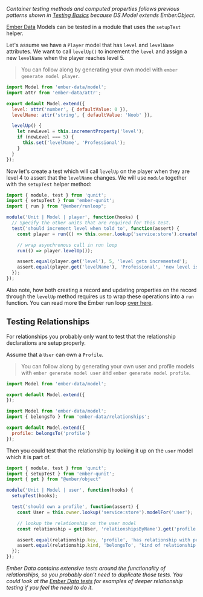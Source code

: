 _Container testing methods and computed properties follows previous patterns shown
in [Testing Basics] because DS.Model extends Ember.Object._

[Ember Data] Models can be tested in a module that uses the `setupTest` helper.

Let's assume we have a `Player` model that has `level` and `levelName`
attributes. We want to call `levelUp()` to increment the `level` and assign a
new `levelName` when the player reaches level 5.

> You can follow along by generating your own model with `ember generate
> model player`.

```javascript {data-filename="app/models/player.js"}
import Model from 'ember-data/model';
import attr from 'ember-data/attr';

export default Model.extend({
  level: attr('number', { defaultValue: 0 }),
  levelName: attr('string', { defaultValue: 'Noob' }),

  levelUp() {
    let newLevel = this.incrementProperty('level');
    if (newLevel === 5) {
      this.set('levelName', 'Professional');
    }
  }
});
```

Now let's create a test which will call `levelUp` on the player when they are
level 4 to assert that the `levelName` changes. We will use `module` together with the `setupTest` helper method:

```javascript {data-filename="tests/unit/models/player-test.js"}
import { module, test } from 'qunit';
import { setupTest } from 'ember-qunit';
import { run } from "@ember/runloop";

module('Unit | Model | player', function(hooks) {
  // Specify the other units that are required for this test.
  test('should increment level when told to', function(assert) {
    const player = run(() => this.owner.lookup('service:store').createRecord('player'));

    // wrap asynchronous call in run loop
    run(() => player.levelUp());

    assert.equal(player.get('level'), 5, 'level gets incremented');
    assert.equal(player.get('levelName'), 'Professional', 'new level is called professional');
  });
});
```

Also note, how both creating a record and updating properties on the record through the `levelUp` method requires
us to wrap these operations into a `run` function. You can read more the Ember run loop [over here](https://guides.emberjs.com/v2.18.0/applications/run-loop/).

## Testing Relationships

For relationships you probably only want to test that the relationship
declarations are setup properly.

Assume that a `User` can own a `Profile`.

> You can follow along by generating your own user and profile models with `ember
> generate model user` and `ember generate model profile`.

```javascript {data-filename="app/models/profile.js"}
import Model from 'ember-data/model';

export default Model.extend({
});
```

```javascript {data-filename="app/models/user.js"}
import Model from 'ember-data/model';
import { belongsTo } from 'ember-data/relationships';

export default Model.extend({
  profile: belongsTo('profile')
});
```

Then you could test that the relationship by looking it up on the `user` model which it is part of.

```javascript {data-filename="tests/unit/models/user-test.js"}
import { module, test } from 'qunit';
import { setupTest } from 'ember-qunit';
import { get } from "@ember/object"

module('Unit | Model | user', function(hooks) {
  setupTest(hooks);

  test('should own a profile', function(assert) {
    const User = this.owner.lookup('service:store').modelFor('user');

    // lookup the relationship on the user model
    const relationship = get(User, 'relationshipsByName').get('profile');

    assert.equal(relationship.key, 'profile', 'has relationship with profile');
    assert.equal(relationship.kind, 'belongsTo', 'kind of relationship is belongsTo');
  });
});
```

_Ember Data contains extensive tests around the functionality of
relationships, so you probably don't need to duplicate those tests.  You could
look at the [Ember Data tests] for examples of deeper relationship testing if you
feel the need to do it._

[Ember Data]: https://github.com/emberjs/data
[Testing Basics]: ../unit-testing-basics/
[Ember Data tests]: https://github.com/emberjs/data/tree/master/tests
